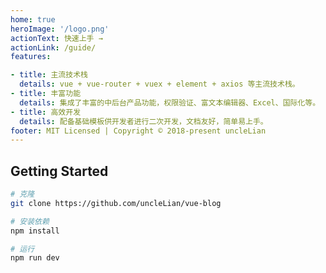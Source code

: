 ```yaml
---
home: true
heroImage: '/logo.png'
actionText: 快速上手 →
actionLink: /guide/
features:

- title: 主流技术栈
  details: vue + vue-router + vuex + element + axios 等主流技术栈。
- title: 丰富功能
  details: 集成了丰富的中后台产品功能，权限验证、富文本编辑器、Excel、国际化等。
- title: 高效开发
  details: 配备基础模板供开发者进行二次开发，文档友好，简单易上手。
footer: MIT Licensed | Copyright © 2018-present uncleLian
---
```


## Getting Started

```bash
# 克隆
git clone https://github.com/uncleLian/vue-blog

# 安装依赖
npm install

# 运行
npm run dev
```
